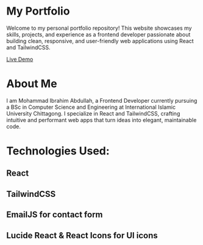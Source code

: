 # My Portfolio

Welcome to my personal portfolio repository! This website showcases my skills, projects, and experience as a frontend developer passionate about building clean, responsive, and user-friendly web applications using React and TailwindCSS.

[Live Demo](https://ibrahims-portfolio-site.vercel.app/)

# About Me

I am Mohammad Ibrahim Abdullah, a Frontend Developer currently pursuing a BSc in Computer Science and Engineering at International Islamic University Chittagong. I specialize in React and TailwindCSS, crafting intuitive and performant web apps that turn ideas into elegant, maintainable code.

# Technologies Used:
## React

## TailwindCSS

## EmailJS for contact form

## Lucide React & React Icons for UI icons